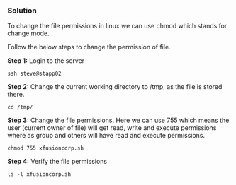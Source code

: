 ### Solution
To change the file permissions in linux we can use chmod which stands for change mode.

Follow the below steps to change the permission of file.

**Step 1:** Login to the server 
```
ssh steve@stapp02
```

**Step 2:** Change the current working directory to /tmp, as the file is stored there.
```
cd /tmp/
```

**Step 3:** Change the file permissions. Here we can use 755 which means the user (current owner of file) will get read, write and execute permissions where as group and others will have read and execute permissions.
```
chmod 755 xfusioncorp.sh
```

**Step 4:** Verify the file permissions
```
ls -l xfusioncorp.sh
```
